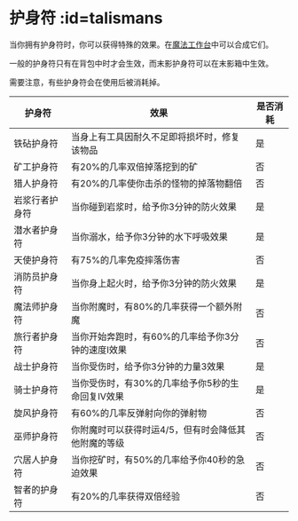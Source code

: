# 护身符 :id=talismans

当你拥有护身符时，你可以获得特殊的效果。在[魔法工作台](https://github.com/Slimefun/Slimefun4/wiki/Magic-Workbench)中可以合成它们。

一般的护身符只有在背包中时才会生效，而末影护身符可以在末影箱中生效。

需要注意，有些护身符会在使用后被消耗掉。

| 护身符 | 效果 | 是否消耗 |
| -------- | ------ | ---------- |
| 铁砧护身符 | 当身上有工具因耐久不足即将损坏时，修复该物品 | 是 |
| 矿工护身符 | 有20%的几率双倍掉落挖到的矿 | 否 |
| 猎人护身符 | 有20%的几率使你击杀的怪物的掉落物翻倍 | 否 |
| 岩浆行者护身符 | 当你碰到岩浆时，给予你3分钟的防火效果 | 是 |
| 潜水者护身符 | 当你溺水，给予你3分钟的水下呼吸效果 | 是 |
| 天使护身符 | 有75%的几率免疫摔落伤害 | 否 |
| 消防员护身符 | 当你身上起火时，给予你3分钟的防火效果 | 是 |
| 魔法师护身符 | 当你附魔时，有80%的几率获得一个额外附魔 | 否 |
| 旅行者护身符 | 当你开始奔跑时，有60%的几率给予你3分钟的速度I效果 | 否 |
| 战士护身符 | 当你受伤时，给予你3分钟的力量3效果 | 是 |
| 骑士护身符 | 当你受伤时，有30%的几率给予你5秒的生命回复IV效果 | 是 |
| 旋风护身符 | 有60%的几率反弹射向你的弹射物 | 否 |
| 巫师护身符 | 你附魔时可以获得时运4/5，但有时会降低其他附魔的等级 | 否 |
| 穴居人护身符 | 当你挖矿时，有50%的几率给予你40秒的急迫效果 | 否 |
| 智者的护身符 | 有20%的几率获得双倍经验 | 否 |
